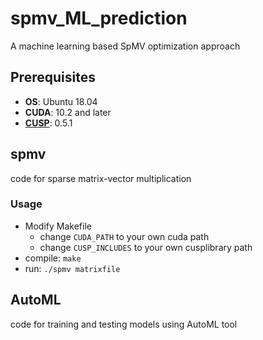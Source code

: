 # spmv_ML_prediction
A machine learning based SpMV optimization approach

## Prerequisites
- **OS**: Ubuntu 18.04
- **CUDA**: 10.2 and later
- **[CUSP](https://github.com/cusplibrary/cusplibrary)**: 0.5.1 

## spmv
code for sparse matrix-vector multiplication
### Usage
- Modify Makefile
  - change `CUDA_PATH` to your own cuda path
  - change `CUSP_INCLUDES` to your own cusplibrary path
- compile: `make`
- run: `./spmv matrixfile`

## AutoML
code for training and testing models using AutoML tool
